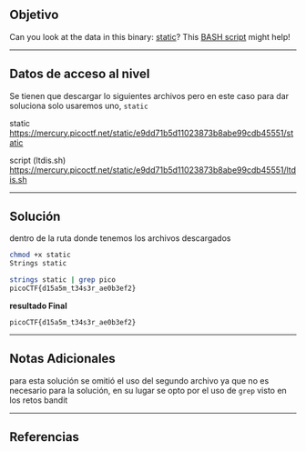 ## Objetivo 

Can you look at the data in this binary: [static](https://mercury.picoctf.net/static/e9dd71b5d11023873b8abe99cdb45551/static)? This [BASH script](https://mercury.picoctf.net/static/e9dd71b5d11023873b8abe99cdb45551/ltdis.sh) might help!

---
## Datos de acceso al nivel 

Se tienen que descargar lo siguientes archivos pero en este caso para dar soluciona solo usaremos uno, `static`

static
https://mercury.picoctf.net/static/e9dd71b5d11023873b8abe99cdb45551/static

script (ltdis.sh)
https://mercury.picoctf.net/static/e9dd71b5d11023873b8abe99cdb45551/ltdis.sh

---
## Solución

dentro de la ruta donde tenemos los archivos descargados 

``` bash
chmod +x static
Strings static

strings static | grep pico
picoCTF{d15a5m_t34s3r_ae0b3ef2}
```

**resultado Final**
```
picoCTF{d15a5m_t34s3r_ae0b3ef2}
```

---
## Notas Adicionales 

para esta solución se omitió el uso del segundo archivo ya que no es necesario para la solución, en su lugar se opto por el uso de  `grep` visto en los retos bandit  

---
## Referencias 